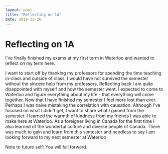 ```yaml
---
layout: post
title: "Reflecting on 1A"
date: 2018-12-26
---
```

<h1>Reflecting on 1A</h1>
<p>I've finally finished my exams at my first term in Waterloo and wanted to reflect on my term here.

I want to start off by thanking my professors for spending the time teaching in-class and outside of class, I would have not survived the semester without the sincere help from my professors.
Reflecting back I am quite disappointed with myself and how the semester went.
I expected to come to Waterloo and figure everything about my life - that everything will come together. 
Now that I have finished my semester I feel more lost than ever. Perhaps I was naive mistaking the correlation with causation.
Although I've focused on what I didn't get, I want to share what I gained from the semester.
I learned the warmth of kindness from my friends I was able to make here at Waterloo. As a foreigner living in Canada for the first time 
I also learned of the wonderful culture and diverse people of Canada.
There was much to gain and learn from this semester and needless to say I am looking forward to my next semester at Waterloo</p>


<p>Note to future self: You will fall forward.</p>
